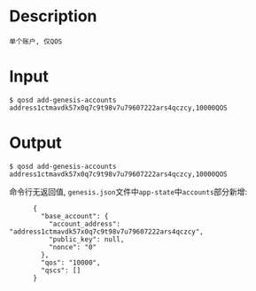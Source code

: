 # Description
```
单个账户, 仅QOS
```
# Input
```
$ qosd add-genesis-accounts address1ctmavdk57x0q7c9t98v7u79607222ars4qczcy,10000QOS
```
# Output
```
$ qosd add-genesis-accounts address1ctmavdk57x0q7c9t98v7u79607222ars4qczcy,10000QOS

```
命令行无返回值, `genesis.json`文件中`app-state`中`accounts`部分新增:
```
      {
        "base_account": {
          "account_address": "address1ctmavdk57x0q7c9t98v7u79607222ars4qczcy",
          "public_key": null,
          "nonce": "0"
        },
        "qos": "10000",
        "qscs": []
      }
```
